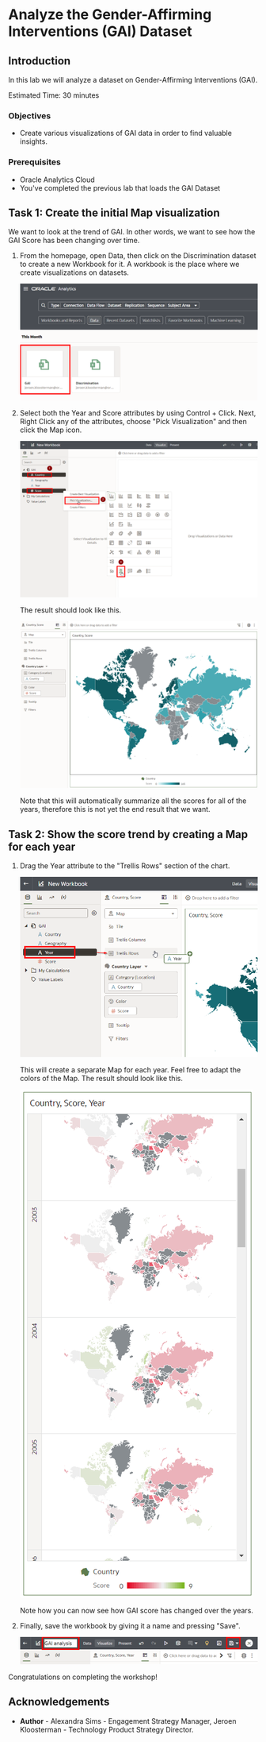 # Analyze the Gender-Affirming Interventions (GAI) Dataset

<!--![Banner](images/banner.png)-->

## Introduction

In this lab we will analyze a dataset on Gender-Affirming Interventions (GAI).

Estimated Time: 30 minutes

### Objectives
- Create various visualizations of GAI data in order to find valuable insights.

### Prerequisites
- Oracle Analytics Cloud
- You've completed the previous lab that loads the GAI Dataset

## Task 1: Create the initial Map visualization

We want to look at the trend of GAI. In other words, we want to see how the GAI Score has been changing over time.

1. From the homepage, open Data, then click on the Discrimination dataset to create a new Workbook for it. A workbook is the place where we create visualizations on datasets.

    ![Create a new workbook](images/open-gai.png)

2. Select both the Year and Score attributes by using Control + Click. Next, Right Click any of the attributes, choose "Pick Visualization" and then click the Map icon.

    ![Create map](images/create-map.png)

    The result should look like this.

    ![Result](images/result-map.png)

    Note that this will automatically summarize all the scores for all of the years, therefore this is not yet the end result that we want.

## Task 2: Show the score trend by creating a Map for each year

1. Drag the Year attribute to the "Trellis Rows" section of the chart.

    ![Apply Trellis effect for Year](images/trellis.png)

   This will create a separate Map for each year. 
   Feel free to adapt the colors of the Map.
   The result should look like this.

    ![Trend](images/trend.png)

   Note how you can now see how GAI score has changed over the years.

2. Finally, save the workbook by giving it a name and pressing "Save".

    ![Save workbook](images/save.png)

Congratulations on completing the workshop!

## **Acknowledgements**

- **Author** - Alexandra Sims - Engagement Strategy Manager, Jeroen Kloosterman - Technology Product Strategy Director.
